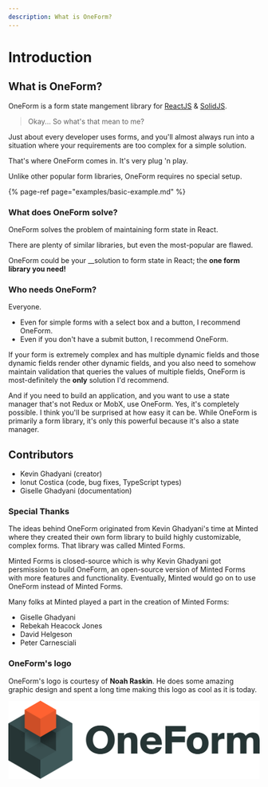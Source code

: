 ```yaml
---
description: What is OneForm?
---
```


# Introduction

## What is OneForm?

OneForm is a form state mangement library for [ReactJS](https://github.com/Sawtaytoes/OneForm/tree/master/packages/react#oneform) & [SolidJS](https://github.com/Sawtaytoes/OneForm/tree/master/packages/solid#oneform).

> Okay... So what's that mean to me?

Just about every developer uses forms, and you'll almost always run into a situation where your requirements are too complex for a simple solution.

That's where OneForm comes in. It's very plug 'n play.

Unlike other popular form libraries, OneForm requires no special setup.

{% page-ref page="examples/basic-example.md" %}

### What does OneForm solve?

OneForm solves the problem of maintaining form state in React.

There are plenty of similar libraries, but even the most-popular are flawed. 

OneForm could be your __solution to form state in React; the **one form library you need!**

### Who needs OneForm?

Everyone.

* Even for simple forms with a select box and a button, I recommend OneForm.
* Even if you don't have a submit button, I recommend OneForm.

If your form is extremely complex and has multiple dynamic fields and those dynamic fields render other dynamic fields, and you also need to somehow maintain validation that queries the values of multiple fields, OneForm is most-definitely the **only** solution I'd recommend.

And if you need to build an application, and you want to use a state manager that's not Redux or MobX, use OneForm. Yes, it's completely possible. I think you'll be surprised at how easy it can be. While OneForm is primarily a form library, it's only this powerful because it's also a state manager.

## Contributors

* Kevin Ghadyani \(creator\)
* Ionut Costica \(code, bug fixes, TypeScript types\)
* Giselle Ghadyani \(documentation\)

### Special Thanks

The ideas behind OneForm originated from Kevin Ghadyani's time at Minted where they created their own form library to build highly customizable, complex forms. That library was called Minted Forms.

Minted Forms is closed-source which is why Kevin Ghadyani got persmission to build OneForm, an open-source version of Minted Forms with more features and functionality. Eventually, Minted would go on to use OneForm instead of Minted Forms.

Many folks at Minted played a part in the creation of Minted Forms:

* Giselle Ghadyani
* Rebekah Heacock Jones
* David Helgeson
* Peter Carnesciali

### OneForm's logo

OneForm's logo is courtesy of **Noah Raskin**. He does some amazing graphic design and spent a long time making this logo as cool as it is today.

![Credit: Noah Raskin](.gitbook/assets/oneform-cube-textdark%20%282%29%20%282%29%20%282%29%20%282%29%20%282%29%20%282%29%20%282%29%20%282%29%20%282%29%20%282%29.png)

